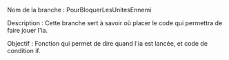 Nom de la branche : PourBloquerLesUnitesEnnemi

Description :
Cette branche sert à savoir où placer le code qui permettra de faire jouer l'ia.

Objectif :
Fonction qui permet de dire quand l'ia est lancée, et code de condition if.
